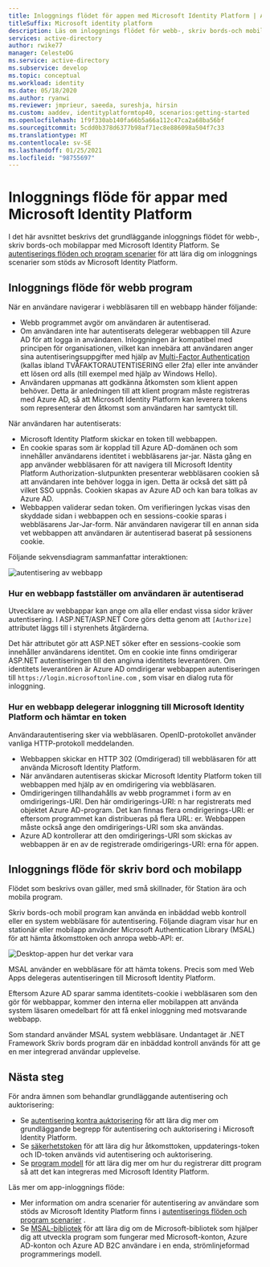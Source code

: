 ```yaml
---
title: Inloggnings flödet för appen med Microsoft Identity Platform | Azure
titleSuffix: Microsoft identity platform
description: Läs om inloggnings flödet för webb-, skriv bords-och mobilappar i Microsoft Identity Platform.
services: active-directory
author: rwike77
manager: CelesteDG
ms.service: active-directory
ms.subservice: develop
ms.topic: conceptual
ms.workload: identity
ms.date: 05/18/2020
ms.author: ryanwi
ms.reviewer: jmprieur, saeeda, sureshja, hirsin
ms.custom: aaddev, identityplatformtop40, scenarios:getting-started
ms.openlocfilehash: 1f9f330ab140fa66b5a66a112c47ca2a68ba56bf
ms.sourcegitcommit: 5cdd0b378d6377b98af71ec8e886098a504f7c33
ms.translationtype: MT
ms.contentlocale: sv-SE
ms.lasthandoff: 01/25/2021
ms.locfileid: "98755697"
---
```

# <a name="app-sign-in-flow-with-the-microsoft-identity-platform"></a>Inloggnings flöde för appar med Microsoft Identity Platform

I det här avsnittet beskrivs det grundläggande inloggnings flödet för webb-, skriv bords-och mobilappar med Microsoft Identity Platform. Se [autentiserings flöden och program scenarier](authentication-flows-app-scenarios.md) för att lära dig om inloggnings scenarier som stöds av Microsoft Identity Platform.

## <a name="web-app-sign-in-flow"></a>Inloggnings flöde för webb program

När en användare navigerar i webbläsaren till en webbapp händer följande:

* Webb programmet avgör om användaren är autentiserad.
* Om användaren inte har autentiserats delegerar webbappen till Azure AD för att logga in användaren. Inloggningen är kompatibel med principen för organisationen, vilket kan innebära att användaren anger sina autentiseringsuppgifter med hjälp av [Multi-Factor Authentication](../authentication/concept-mfa-howitworks.md) (kallas ibland TVÅFAKTORAUTENTISERING eller 2fa) eller inte använder ett lösen ord alls (till exempel med hjälp av Windows Hello).
* Användaren uppmanas att godkänna åtkomsten som klient appen behöver. Detta är anledningen till att klient program måste registreras med Azure AD, så att Microsoft Identity Platform kan leverera tokens som representerar den åtkomst som användaren har samtyckt till.

När användaren har autentiserats:

* Microsoft Identity Platform skickar en token till webbappen.
* En cookie sparas som är kopplad till Azure AD-domänen och som innehåller användarens identitet i webbläsarens jar-jar. Nästa gång en app använder webbläsaren för att navigera till Microsoft Identity Platform Authorization-slutpunkten presenterar webbläsaren cookien så att användaren inte behöver logga in igen. Detta är också det sätt på vilket SSO uppnås. Cookien skapas av Azure AD och kan bara tolkas av Azure AD.
* Webbappen validerar sedan token. Om verifieringen lyckas visas den skyddade sidan i webbappen och en sessions-cookie sparas i webbläsarens Jar-Jar-form. När användaren navigerar till en annan sida vet webbappen att användaren är autentiserad baserat på sessionens cookie.

Följande sekvensdiagram sammanfattar interaktionen:

![autentisering av webbapp](media/authentication-scenarios/web-app-how-it-appears-to-be.png)

### <a name="how-a-web-app-determines-if-the-user-is-authenticated"></a>Hur en webbapp fastställer om användaren är autentiserad

Utvecklare av webbappar kan ange om alla eller endast vissa sidor kräver autentisering. I ASP.NET/ASP.NET Core görs detta genom att `[Authorize]` attributet läggs till i styrenhets åtgärderna.

Det här attributet gör att ASP.NET söker efter en sessions-cookie som innehåller användarens identitet. Om en cookie inte finns omdirigerar ASP.NET autentiseringen till den angivna identitets leverantören. Om identitets leverantören är Azure AD omdirigerar webbappen autentiseringen till `https://login.microsoftonline.com` , som visar en dialog ruta för inloggning.

### <a name="how-a-web-app-delegates-sign-in-to-the-microsoft-identity-platform-and-obtains-a-token"></a>Hur en webbapp delegerar inloggning till Microsoft Identity Platform och hämtar en token

Användarautentisering sker via webbläsaren. OpenID-protokollet använder vanliga HTTP-protokoll meddelanden.

* Webbappen skickar en HTTP 302 (Omdirigerad) till webbläsaren för att använda Microsoft Identity Platform.
* När användaren autentiseras skickar Microsoft Identity Platform token till webbappen med hjälp av en omdirigering via webbläsaren.
* Omdirigeringen tillhandahålls av webb programmet i form av en omdirigerings-URI. Den här omdirigerings-URI: n har registrerats med objektet Azure AD-program. Det kan finnas flera omdirigerings-URI: er eftersom programmet kan distribueras på flera URL: er. Webbappen måste också ange den omdirigerings-URI som ska användas.
* Azure AD kontrollerar att den omdirigerings-URI som skickas av webbappen är en av de registrerade omdirigerings-URI: erna för appen.

## <a name="desktop-and-mobile-app-sign-in-flow"></a>Inloggnings flöde för skriv bord och mobilapp

Flödet som beskrivs ovan gäller, med små skillnader, för Station ära och mobila program.

Skriv bords-och mobil program kan använda en inbäddad webb kontroll eller en system webbläsare för autentisering. Följande diagram visar hur en stationär eller mobilapp använder Microsoft Authentication Library (MSAL) för att hämta åtkomsttoken och anropa webb-API: er.

![Desktop-appen hur det verkar vara](media/authentication-scenarios/desktop-app-how-it-appears-to-be.png)

MSAL använder en webbläsare för att hämta tokens. Precis som med Web Apps delegeras autentiseringen till Microsoft Identity Platform.

Eftersom Azure AD sparar samma identitets-cookie i webbläsaren som den gör för webbappar, kommer den interna eller mobilappen att använda system läsaren omedelbart för att få enkel inloggning med motsvarande webbapp.

Som standard använder MSAL system webbläsare. Undantaget är .NET Framework Skriv bords program där en inbäddad kontroll används för att ge en mer integrerad användar upplevelse.

## <a name="next-steps"></a>Nästa steg

För andra ämnen som behandlar grundläggande autentisering och auktorisering:

* Se [autentisering kontra auktorisering](authentication-vs-authorization.md) för att lära dig mer om grundläggande begrepp för autentisering och auktorisering i Microsoft Identity Platform.
* Se [säkerhetstoken](security-tokens.md) för att lära dig hur åtkomsttoken, uppdaterings-token och ID-token används vid autentisering och auktorisering.
* Se [program modell](application-model.md) för att lära dig mer om hur du registrerar ditt program så att det kan integreras med Microsoft Identity Platform.

Läs mer om app-inloggnings flöde:

* Mer information om andra scenarier för autentisering av användare som stöds av Microsoft Identity Platform finns i [autentiserings flöden och program scenarier](authentication-flows-app-scenarios.md) .
* Se [MSAL-bibliotek](msal-overview.md) för att lära dig om de Microsoft-bibliotek som hjälper dig att utveckla program som fungerar med Microsoft-konton, Azure AD-konton och Azure AD B2C användare i en enda, strömlinjeformad programmerings modell.
